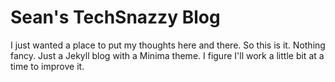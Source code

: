 # Sean's TechSnazzy Blog

I just wanted a place to put my thoughts here and there. So this is it. Nothing fancy. Just a Jekyll blog with a Minima theme. I figure I'll work a little bit at a time to improve it.
